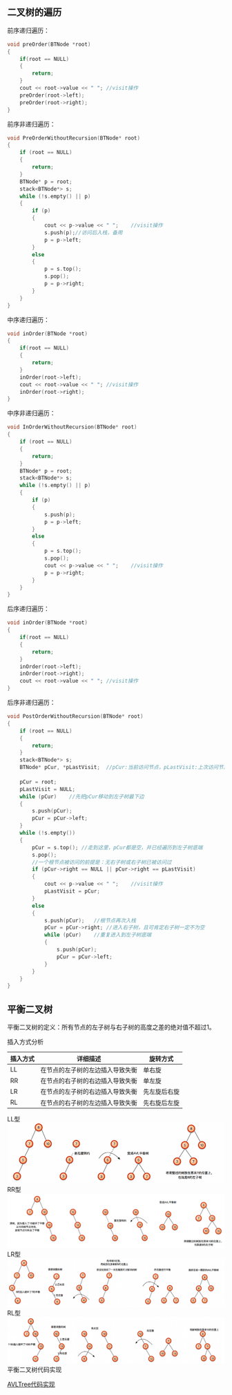 ## 二叉树的遍历
前序递归遍历：  
```cpp
void preOrder(BTNode *root) 
{
    if(root == NULL) 
	{
        return;
    }
    cout << root->value << " ";	//visit操作
    preOrder(root->left);
    preOrder(root->right);
}
```
前序非递归遍历：  
```cpp
void PreOrderWithoutRecursion(BTNode* root)
{
    if (root == NULL)
	{
		return;
	} 
    BTNode* p = root;
    stack<BTNode*> s;
    while (!s.empty() || p)
    {
        if (p)
        {
            cout << p->value << " ";	//visit操作
            s.push(p);//访问后入栈，备用
            p = p->left;
        }
        else
        {
            p = s.top();
            s.pop();
            p = p->right;
        }
    }
}
```
中序递归遍历：   
```cpp
void inOrder(BTNode *root) 
{
    if(root == NULL) 
	{
        return;
    }
    inOrder(root->left);
	cout << root->value << " ";	//visit操作
    inOrder(root->right);
}
```
中序非递归遍历：  
```cpp
void InOrderWithoutRecursion(BTNode* root)
{
    if (root == NULL)
	{
		return;
	}
    BTNode* p = root;
    stack<BTNode*> s;
    while (!s.empty() || p)
    {
        if (p)
        {
            s.push(p);
            p = p->left;
        }
        else
        {
            p = s.top();
            s.pop();
            cout << p->value << " ";	//visit操作
            p = p->right;
        }
    }
}
```
后序递归遍历：  
```cpp
void inOrder(BTNode *root) 
{
    if(root == NULL) 
	{
        return;
    }
    inOrder(root->left);
    inOrder(root->right);
	cout << root->value << " ";	//visit操作
}
```
后序非递归遍历：  
```cpp
void PostOrderWithoutRecursion(BTNode* root)
{
    if (root == NULL)
	{
		return;
	}
    stack<BTNode*> s;
    BTNode* pCur, *pLastVisit;	//pCur:当前访问节点，pLastVisit:上次访问节点

    pCur = root;
    pLastVisit = NULL;
    while (pCur)	//先把pCur移动到左子树最下边
    {
        s.push(pCur);
        pCur = pCur->left;
    }
    while (!s.empty())
    {
        pCur = s.top();	//走到这里，pCur都是空，并已经遍历到左子树底端
        s.pop();
        //一个根节点被访问的前提是：无右子树或右子树已被访问过
        if (pCur->right == NULL || pCur->right == pLastVisit)
        {
            cout << p->value << " ";	//visit操作
            pLastVisit = pCur;
        }
        else
        {
            s.push(pCur); 	//根节点再次入栈
            pCur = pCur->right;	//进入右子树，且可肯定右子树一定不为空
            while (pCur)	//重复进入到左子树底端
            {
                s.push(pCur);
                pCur = pCur->left;
            }
        }
    }
}
```
## 平衡二叉树
平衡二叉树的定义：所有节点的左子树与右子树的高度之差的绝对值不超过1。  
  
插入方式分析

 插入方式  | 详细描述  | 旋转方式
 ---- | ----- | ------  
 LL  | 在节点的左子树的左边插入导致失衡 | 单右旋 
 RR  | 在节点的右子树的右边插入导致失衡 | 单左旋 
 LR  | 在节点的左子树的右边插入导致失衡 | 先左旋后右旋 
 RL  | 在节点的右子树的左边插入导致失衡 | 先右旋后左旋 
  
LL型  
![单右旋](./images/RRotate.png)  
RR型  
![单左旋](./images/LRotate.png)  
LR型  
![单右旋](./images/LRRotate.png)  
RL型  
![单右旋](./images/RLRotate.png)  
平衡二叉树代码实现  
  
  
[AVLTree代码实现](./平衡二叉树)  

